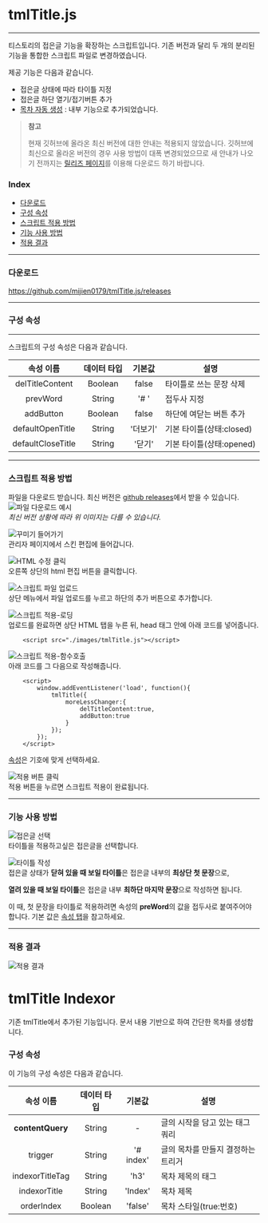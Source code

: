 # tmlTitle.js
---
티스토리의 접은글 기능을 확장하는 스크립트입니다. 기존 버전과 달리 두 개의 분리된 기능을 통합한 스크립트 파일로 변경하였습니다. 

제공 기능은 다음과 같습니다.
* 접은글 상태에 따라 타이틀 지정
* 접은글 하단 열기/접기버튼 추가
* [목차 자동 생성](#tmltitle-indexor) : 내부 기능으로 추가되었습니다.

> **참고**
>
> 현재 깃허브에 올라온 최신 버전에 대한 안내는 적용되지 않았습니다.
> 깃허브에 최신으로 올라온 버전의 경우 사용 방법이 대폭 변경되었으므로 새 안내가 나오기 전까지는 [릴리즈 페이지](https://github.com/mijien0179/tmlTitle.js/releases)를 이용해 다운로드 하기 바랍니다.

### Index
* [다운로드](#다운로드)
* [구성 속성](#구성-속성)
* [스크립트 적용 방법](#스크립트-적용-방법)
* [기능 사용 방법](#기능-사용-방법)
* [적용 결과](#적용-결과)

---
### 다운로드

https://github.com/mijien0179/tmlTitle.js/releases


---

### 구성 속성
---
스크립트의 구성 속성은 다음과 같습니다.

|속성 이름                  |데이터 타입            |기본값     |설명   					|
|:-------------------------:|:---------------------:|:---------:|---------------------------|
|delTitleContent            |Boolean                |false      |타이틀로 쓰는 문장 삭제	|
|prevWord                   |String                 |'# '       |접두사 지정				|
|addButton					|Boolean				|false		|하단에 여닫는 버튼 추가	|
|defaultOpenTitle			|String					|'더보기'	|기본 타이틀(상태:closed)	|
|defaultCloseTitle			|String					|'닫기'		|기본 타이틀(상태:opened)	|

---
### 스크립트 적용 방법
파일을 다운로드 받습니다. 최신 버전은 [github releases](https://github.com/mijien0179/tmlTitle.js/releases)에서 받을 수 있습니다.
![파일 다운로드 예시](./images/download-location.png)<br>
*최신 버전 상황에 따라 위 이미지는 다를 수 있습니다.* 



![꾸미기 들어가기](./images/apply1.png)<br>
관리자 페이지에서 스킨 편집에 들어갑니다.



![HTML 수정 클릭](./images/apply2.png)<br>
오른쪽 상단의 html 편집 버튼을 클릭합니다.



![스크립트 파일 업로드](./images/apply3.png)<br>
상단 메뉴에서 파일 업로드를 누르고 하단의 추가 버튼으로 추가합니다.



![스크립트 적용-로딩](./images/apply4.png)<br>
업로드를 완료하면 상단 HTML 탭을 누른 뒤, head 태그 안에 아래 코드를 넣어줍니다.
```
    <script src="./images/tmlTitle.js"></script>
```



![스크립트 적용-함수호출](./images/apply5.png)<br>
아래 코드를 그 다음으로 작성해줍니다.
```
	<script>
		window.addEventListener('load', function(){
			tmlTitle({
				moreLessChanger:{
					delTitleContent:true,
					addButton:true
				}
			});
		});
	</script>
```
[속성](#구성-속성)은 기호에 맞게 선택하세요.

![적용 버튼 클릭](./images/apply6.png)<br>
적용 버튼을 누르면 스크립트 적용이 완료됩니다.

---
### 기능 사용 방법
![접은글 선택](./images/using1.png)<br>
타이틀을 적용하고싶은 접은글을 선택합니다.

![타이틀 작성](./images/using2.png)<br>
접은글 상태가 **닫혀 있을 때 보일 타이틀**은 접은글 내부의 **최상단 첫 문장**으로,

**열려 있을 때 보일 타이틀**은 접은글 내부 **최하단 마지막 문장**으로 작성하면 됩니다.

이 때, 첫 문장을 타이틀로 적용하려면 속성의 **preWord**의 값을 접두사로 붙여주어야 합니다. 기본 값은 [속성 탭](#구성-속성)을 참고하세요.

---
### 적용 결과
![적용 결과](./images/using-view.png)



# tmlTitle Indexor
기존 tmlTitle에서 추가된 기능입니다. 문서 내용 기반으로 하여 간단한 목차를 생성합니다.


### 구성 속성
이 기능의 구성 속성은 다음과 같습니다.

|속성 이름                  |데이터 타입            |기본값     |설명   							|
|:-------------------------:|:---------------------:|:---------:|-----------------------------------|
|**contentQuery**			|String					|-			|글의 시작을 담고 있는 태그 쿼리	|
|trigger					|String                 |'# index'	|글의 목차를 만들지 결정하는 트리거	|
|indexorTitleTag			|String					|'h3'		|목차 제목의 태그					|
|indexorTitle				|String					|'Index'	|목차 제목							|
|orderIndex					|Boolean				|'false'	|목차 스타일(true:번호)				|


